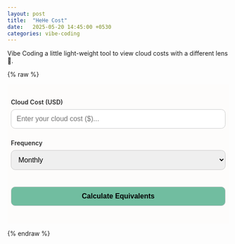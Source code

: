```yaml
---
layout: post
title:  "HeHe Cost"
date:   2025-05-20 14:45:00 +0530
categories: vibe-coding
---
```


Vibe Coding a little light-weight tool to view cloud costs with a different lens 🔎.

{% raw %}
<html lang="en">
<head>
  <meta charset="UTF-8">
  <title>Hehe Cost</title>
  <style>
    :root {
      --primary: #71bda0;
      --accent: #FFE5B4;
      --bg: #FDFCFB;
      --text: #2E2E2E;
      --card-bg: #FFFFFF;
      --highlight: #C0E0DE;
    }

    * {
      box-sizing: border-box;
    }

    .main-container {
      font-family: 'Segoe UI', sans-serif;
      background-color: var(--bg);
      color: var(--text);
      padding: 0.5rem;
      margin: auto;
    }

    h2 {
      text-align: center;
      color: var(--primary);
      font-size: 2rem;
    }

    label {
      font-weight: 600;
      display: block;
      margin-top: 1.5rem;
    }

    input, select, button {
      width: 100%;
      padding: 0.75rem;
      margin-top: 0.5rem;
      border: 1px solid #ccc;
      border-radius: 0.6rem;
      font-size: 1rem;
    }

    button {
      background-color: var(--primary);
      color: #000;
      cursor: pointer;
      font-weight: bold;
      transition: background 0.2s ease;
      margin-top: 1.5rem;
    }

    button:hover {
      background-color: var(--highlight);
    }

    .results-container {
      margin-top: 2rem;
    }

    .result {
      background: var(--card-bg);
      border-left: 6px solid var(--primary);
      padding: 1rem;
      margin-bottom: 1rem;
      border-radius: 0.6rem;
      box-shadow: 0 3px 8px rgba(0, 0, 0, 0.05);
      opacity: 0;
      transform: translateY(10px);
      animation: fadeInUp 0.5s forwards;
    }

    @keyframes fadeInUp {
      to {
        opacity: 1;
        transform: translateY(0);
      }
    }
  </style>
</head>
<div class="main-container">
  <!-- <h2>☁️ Cloud Cost Equivalence</h2> --->

  <label for="costInput">Cloud Cost (USD)</label>
  <input type="number" id="costInput" placeholder="Enter your cloud cost ($)...">

  <label for="frequencySelect">Frequency</label>
  <select id="frequencySelect">
    <option value="monthly">Monthly</option>
    <option value="annually">Annually</option>
  </select>

  <button onclick="calculate()">Calculate Equivalents</button>

  <div id="results" class="results-container"></div>

  <script>
    const equivalents = [
      { name: "PS5 Console", cost: 499, minAnnualCost: 18000, description: "🎮 That's enough for {n} PS5 consoles. Gift one to every engineer?" },
      { name: "Coldplay Concert Tickets", cost: 1151.43, minAnnualCost: 25000, description: "🦋⃤♡⃤🌈⃤ You could attend {n} Coldplay concerts... or better yet, sponsor one?" },
      { name: "Mustang GT", cost: 47380, minAnnualCost: 600000, description: "🐎 You could buy {n} Ford Mustang GTs. Or just over-engineer your infra to drive itself." },
      { name: "Mercedes Maybach", cost: 240500, minAnnualCost: 2886000, description: "㉦ You could get {n} Mercedes AMG Maybach S-Class. Just chill back and enjoy the comfort? Instead you chose to drive Kubernetes into a wall."},
      { name: "Ferrari 296 GTB", cost: 320000, minAnnualCost: 3000000, description: "🛡️ That’s {n} Ferraris. You might not go faster, but you’ll feel cooler than autoscaling."},
      { name: "F-16 Raptor", cost: 85000000, minAnnualCost: 300000000, description: "ᯓ ✈︎ You could own {n} F-16 fighter jet(s)! Or just shoot down that cloud bill." },
      { name: "Netflix Subscription", cost: 240, minAnnualCost: 10000, description: "🎬🍿 {n} years of Netflix for your team. Or pay for engineers' therapy subscriptions." },
      { name: "Gold-plated Toilet", cost: 2000000, minAnnualCost: 2000000, description: "🥇🚽 You could install {n} gold-plated toilets. For your cloud cost dump." },
      { name: "Goat", cost: 120, minAnnualCost: 5000, description: "🐐 {n} goats. You could start a herd. Or a startup. Either works." },
      { name: "Toilet Paper Roll", cost: 0.89, minAnnualCost: 15000, description: "🧻 You could buy {n} rolls of Toilet Paper. And still not wipe your cloud bill." },
      { name: "Starbucks Coffee", cost: 3, minAnnualCost: 25000, description: "🧋 That’s {n} cups of coffee from starbucks. Enough caffeine to debug your cloud invoices line-by-line." },
      { name: "Private Island", cost: 5000000, minAnnualCost: 5000000, description: "🏝️ You could buy {n} private island(s). Cloud-native and water-surrounded." },
      { name: "Handkerchief", cost: 2.99, minAnnualCost: 14000, description: "🤧 You could buy {n} cotton handkerchiefs. No more runny noses, only costs?" },
      { name: "Annual College Fee", cost: 35000, minAnnualCost: 50000, description: "🎓 You could send {n} students to college for a year in US. Or just teach your devs to shut down unused VMs." },
      { name: "Mars Rover", cost: 2500000000, minAnnualCost: 5000000000, description: "🛰️👩‍🚀 You could almost launch {n} Mars rovers. From a cloud region on Mars." },
      { name: "US GDP per capita", cost: 75000, minAnnualCost: 100000, description: "🇺🇸 Equivalent to covering {n} Americans' yearly income. Or just run your staging environment." },
      { name: "iPhone", cost: 1199, minAnnualCost: 25000, description: " You could buy {n} iPhones. Or just call Apple and ask them to optimize your cloud bill." },
      { name: "Tree Planting", cost: 300, minAnnualCost: 30000, description: "🌳 Plant {n} trees instead. At least your CO₂ emissions would balance out your cloud sins." },
      { name: "Paperback Books", cost: 15, minAnnualCost: 30000, description: "📚 {n} books could be bought. Too bad no one read the cost breakdown documentation." },
      { name: "Top Gun: Maverick Budget", cost: 170000000, minAnnualCost: 340000000, description: "✈ 🎬 Cloud costs = {n} X Top Gun budget. But your engineers still fly blind." },
      { name: "SaaS CEO Annual Salary", cost: 1500000, minAnnualCost: 2000000, description: "👨🏻‍💼 You could pay {n} startup CEOs. Or just burn it on unused compute instead." },
      { name: "AWS Support Plan (Enterprise Tier)", cost: 15000, minAnnualCost: 15000, description: "☸️ You could pay for {n} AWS Enterprise Support plans. But who needs support when you're YOLOing the infra?" },
    ];

    function calculate() {
      const cost = parseFloat(document.getElementById('costInput').value);
      const frequency = document.getElementById('frequencySelect').value;
      const annualCost = frequency === 'monthly' ? cost * 12 : cost;

      const eligible = equivalents
        .filter(item => annualCost >= item.minAnnualCost)
        .sort((a, b) => b.minAnnualCost - a.minAnnualCost)
        .slice(0, 5);

      const resultsDiv = document.getElementById('results');
      resultsDiv.innerHTML = '';

      if (eligible.length === 0) {
        resultsDiv.innerHTML = `<div class="result">😅 Hmm... you’re not burning <em>that</em> much yet. Keep trying!</div>`;
        return;
      }

      eligible.forEach((item, index) => {
        const count = Math.floor(annualCost / item.cost);
        const desc = item.description.replace('{n}', count.toLocaleString());

        const div = document.createElement('div');
        div.className = 'result';
        div.style.animationDelay = `${index * 0.1}s`;
        div.innerHTML = `${desc}`;
        resultsDiv.appendChild(div);
      });
    }
  </script>
</div>
</html>

{% endraw %}